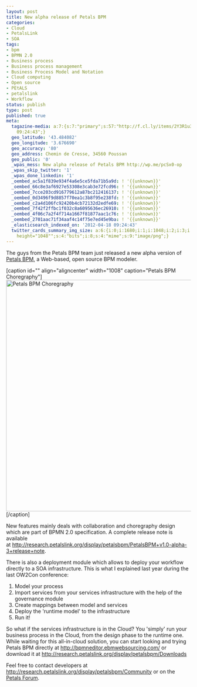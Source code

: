 ```yaml
---
layout: post
title: New alpha release of Petals BPM
categories:
- Cloud
- PetalsLink
- SOA
tags:
- bpm
- BPMN 2.0
- Business process
- Business process management
- Business Process Model and Notation
- Cloud computing
- Open source
- PEtALS
- petalslink
- Workflow
status: publish
type: post
published: true
meta:
  tagazine-media: a:7:{s:7:"primary";s:57:"http://f.cl.ly/items/2Y3R1u3I0l1b3b3j2K3m/choregraphy.png";s:6:"images";a:1:{s:57:"http://f.cl.ly/items/2Y3R1u3I0l1b3b3j2K3m/choregraphy.png";a:6:{s:8:"file_url";s:57:"http://f.cl.ly/items/2Y3R1u3I0l1b3b3j2K3m/choregraphy.png";s:5:"width";s:4:"1680";s:6:"height";s:4:"1048";s:4:"type";s:5:"image";s:4:"area";s:7:"1760640";s:9:"file_path";s:0:"";}}s:6:"videos";a:0:{}s:11:"image_count";s:1:"1";s:6:"author";s:7:"3303881";s:7:"blog_id";s:7:"3069558";s:9:"mod_stamp";s:19:"2012-04-18
    09:24:43";}
  geo_latitude: '43.484082'
  geo_longitude: '3.676690'
  geo_accuracy: '80'
  geo_address: Chemin de Cresse, 34560 Poussan
  geo_public: '0'
  _wpas_mess: New alpha release of Petals BPM http://wp.me/pcSx0-op
  _wpas_skip_twitter: '1'
  _wpas_done_linkedin: '1'
  _oembed_ac5a1f839e934f4a6e5ce5fda71b5a9d: ! '{{unknown}}'
  _oembed_66c8e3af6927e53308e3cab3e72fcd96: ! '{{unknown}}'
  _oembed_7cce203cd916779612a87bc212416137: ! '{{unknown}}'
  _oembed_0d3496f9d8857f70ea1c3b8f95e238fd: ! '{{unknown}}'
  _oembed_c2a4d106fc92420b4cb72132d2edfe69: ! '{{unknown}}'
  _oembed_7f42f2ffbc1f032c8a6095636ec26910: ! '{{unknown}}'
  _oembed_4f06c7a2f4f714a1667f81877aac1c76: ! '{{unknown}}'
  _oembed_2701aac71f34aaf4c14f75e7ed45e9ba: ! '{{unknown}}'
  _elasticsearch_indexed_on: '2012-04-18 09:24:43'
  twitter_cards_summary_img_size: a:6:{i:0;i:1680;i:1;i:1048;i:2;i:3;i:3;s:26:"width="1680"
    height="1048"";s:4:"bits";i:8;s:4:"mime";s:9:"image/png";}
---
```

The guys from the Petals BPM team just released a new alpha version of <a href="http://research.petalslink.org/display/petalsbpm/">Petals BPM</a>, a Web-based, open source BPM modeler.

[caption id="" align="aligncenter" width="1008" caption="Petals BPM Choregraphy"]<a href="http://f.cl.ly/items/2Y3R1u3I0l1b3b3j2K3m/choregraphy.png"><img class=" " title="Petals BPM Choregraphy" src="http://f.cl.ly/items/2Y3R1u3I0l1b3b3j2K3m/choregraphy.png" alt="Petals BPM Choregraphy" width="1008" height="629" /></a>[/caption]

New features mainly deals with collaboration and choregraphy design which are part of BPMN 2.0 specification. A complete release note is available at <a href="http://research.petalslink.org/display/petalsbpm/PetalsBPM+v1.0-alpha-3+release+note" target="_blank">http://research.petalslink.org/display/petalsbpm/PetalsBPM+v1.0-alpha-3+release+note</a>.

There is also a deployment module which allows to deploy your workflow directly to a SOA infrastructure. This is what I explained last year during the last OW2Con conference:
<ol>
	<li>Model your process</li>
	<li>Import services from your services infrastructure with the help of the governance module</li>
	<li>Create mappings between model and services</li>
	<li>Deploy the 'runtime model' to the infrastructure</li>
	<li>Run it!</li>
</ol>
So what if the services infrastructure is in the Cloud? You 'simply' run your business process in the Cloud, from the design phase to the runtime one.
While waiting for this all-in-cloud solution, you can start looking and trying Petals BPM directly at <a href="http://bpmneditor.ebmwebsourcing.com/" target="_blank">http://bpmneditor.ebmwebsourcing.com/</a> or download it at <a href="http://research.petalslink.org/display/petalsbpm/Downloads" target="_blank">http://research.petalslink.org/display/petalsbpm/Downloads</a>

Feel free to contact developers at <a href="http://research.petalslink.org/display/petalsbpm/Community" target="_blank">http://research.petalslink.org/display/petalsbpm/Community</a> or on the <a href="http://forum.petalslink.com/" target="_blank">Petals Forum</a>.
